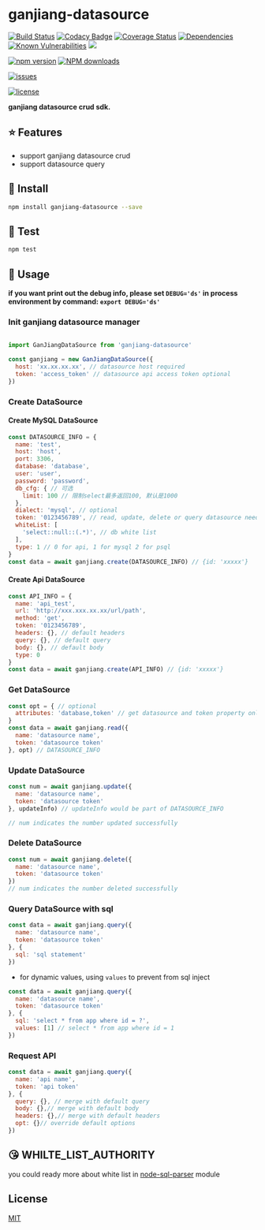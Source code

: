 # ganjiang-datasource

[![Build Status](https://travis-ci.org/taozhi8833998/ganjiang-datasource.svg?branch=master)](https://travis-ci.org/taozhi8833998/ganjiang-datasource)
[![Codacy Badge](https://api.codacy.com/project/badge/Grade/e19d82a2ffec4fc4b613b8cf360bf3a1)](https://app.codacy.com/app/taozhi8833998/ganjiang-datasource?utm_source=github.com&utm_medium=referral&utm_content=taozhi8833998/ganjiang-datasource&utm_campaign=Badge_Grade_Dashboard)
[![Coverage Status](https://img.shields.io/coveralls/github/taozhi8833998/ganjiang-datasource/master.svg)](https://coveralls.io/github/taozhi8833998/ganjiang-datasource?branch=master)
[![Dependencies](https://img.shields.io/david/taozhi8833998/ganjiang-datasource.svg)](https://img.shields.io/david/taozhi8833998/ganjiang-datasource)
[![Known Vulnerabilities](https://snyk.io/test/github/taozhi8833998/ganjiang-datasource/badge.svg?targetFile=package.json)](https://snyk.io/test/github/taozhi8833998/ganjiang-datasource?targetFile=package.json)
[![](https://img.shields.io/badge/Powered%20by-ganjiang-brightgreen.svg)](https://github.com/taozhi8833998/ganjiang-datasource)

[![npm version](https://badge.fury.io/js/ganjiang-datasource.svg)](https://badge.fury.io/js/ganjiang-datasource)
[![NPM downloads](http://img.shields.io/npm/dm/ganjiang-datasource.svg?style=flat-square)](http://www.npmtrends.com/ganjiang-datasource)

[![issues](https://img.shields.io/github/issues/taozhi8833998/ganjiang-datasource.svg)](https://github.com/taozhi8833998/ganjiang-datasource/issues)

[![license](https://img.shields.io/badge/license-MIT-blue.svg)](https://github.com/taozhi8833998/ganjiang-datasource/blob/master/LICENSE)


**ganjiang datasource crud sdk.**

## :star: Features

  - support ganjiang datasource crud
  - support datasource query

## :tada: Install

```bash
npm install ganjiang-datasource --save
```

## :ghost: Test

```bash
npm test
```

## :rocket: Usage

**if you want print out the debug info, please set `DEBUG='ds'` in process environment by command: `export DEBUG='ds'`**

### Init ganjiang datasource manager

```javascript

import GanJiangDataSource from 'ganjiang-datasource'

const ganjiang = new GanJiangDataSource({
  host: 'xx.xx.xx.xx', // datasource host required
  token: 'access_token' // datasource api access token optional
})

```

### Create DataSource

#### Create MySQL DataSource

```javascript
const DATASOURCE_INFO = {
  name: 'test',
  host: 'host',
  port: 3306,
  database: 'database',
  user: 'user',
  password: 'password',
  db_cfg: { // 可选
    limit: 100 // 限制select最多返回100, 默认是1000
  },
  dialect: 'mysql', // optional
  token: '0123456789', // read, update, delete or query datasource need this token
  whiteList: [
    'select::null::(.*)', // db white list
  ],
  type: 1 // 0 for api, 1 for mysql 2 for psql
}
const data = await ganjiang.create(DATASOURCE_INFO) // {id: 'xxxxx'}
```

#### Create Api DataSource

```javascript
const API_INFO = {
  name: 'api_test',
  url: 'http://xxx.xxx.xx.xx/url/path',
  method: 'get',
  token: '0123456789',
  headers: {}, // default headers
  query: {}, // default query
  body: {}, // default body
  type: 0
}
const data = await ganjiang.create(API_INFO) // {id: 'xxxxx'}
```

### Get DataSource

```javascript
const opt = { // optional
  attributes: 'database,token' // get datasource and token property only
}
const data = await ganjiang.read({
  name: 'datasource name',
  token: 'datasource token'
}, opt) // DATASOURCE_INFO
```

### Update DataSource

```javascript
const num = await ganjiang.update({
  name: 'datasource name',
  token: 'datasource token'
}, updateInfo) // updateInfo would be part of DATASOURCE_INFO

// num indicates the number updated successfully
```

### Delete DataSource

```javascript
const num = await ganjiang.delete({
  name: 'datasource name',
  token: 'datasource token'
})
// num indicates the number deleted successfully
```

### Query DataSource with sql

```javascript
const data = await ganjiang.query({
  name: 'datasource name',
  token: 'datasource token'
}, {
  sql: 'sql statement'
})
```

- for dynamic values, using `values` to prevent from sql inject

```javascript
const data = await ganjiang.query({
  name: 'datasource name',
  token: 'datasource token'
}, {
  sql: 'select * from app where id = ?',
  values: [1] // select * from app where id = 1
})
```

### Request API

```javascript
const data = await ganjiang.query({
  name: 'api name',
  token: 'api token'
}, {
  query: {}, // merge with default query
  body: {},// merge with default body
  headers: {},// merge with default headers
  opt: {}// override default options
})
```

## :kissing_heart: WHILTE_LIST_AUTHORITY

you could ready more about white list in [node-sql-parser](https://www.npmjs.com/package/node-sql-parser) module

## License

[MIT](LICENSE)